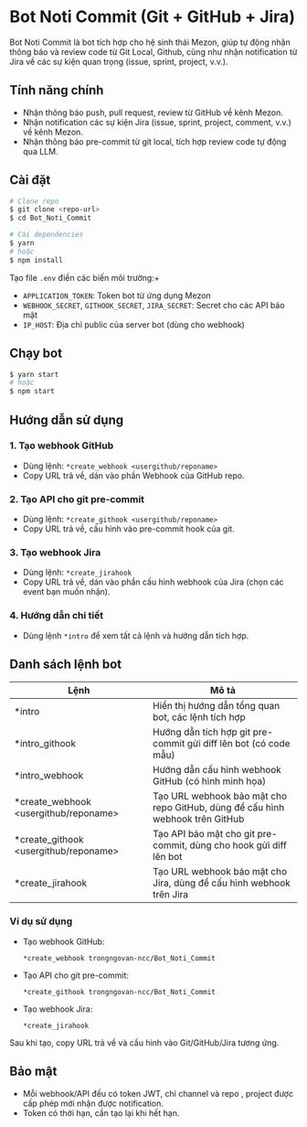 # Bot Noti Commit (Git + GitHub + Jira)

Bot Noti Commit là bot tích hợp cho hệ sinh thái Mezon, giúp tự động nhận thông báo và review code từ Git Local, Github, cũng như nhận notification từ Jira về các sự kiện quan trọng (issue, sprint, project, v.v.).

## Tính năng chính
- Nhận thông báo push, pull request, review từ GitHub về kênh Mezon.
- Nhận notification các sự kiện Jira (issue, sprint, project, comment, v.v.) về kênh Mezon.
- Nhận thông báo pre-commit từ git local, tích hợp review code tự động qua LLM.


## Cài đặt

```bash
# Clone repo
$ git clone <repo-url>
$ cd Bot_Noti_Commit

# Cài dependencies
$ yarn
# hoặc
$ npm install
```

Tạo file `.env`  điền các biến môi trường:+
- `APPLICATION_TOKEN`: Token bot từ ứng dụng Mezon
- `WEBHOOK_SECRET`, `GITHOOK_SECRET`, `JIRA_SECRET`: Secret cho các API bảo mật
- `IP_HOST`: Địa chỉ public của server bot (dùng cho webhook)

## Chạy bot

```bash
$ yarn start
# hoặc
$ npm start
```

## Hướng dẫn sử dụng

### 1. Tạo webhook GitHub
- Dùng lệnh: `*create_webhook <usergithub/reponame>`
- Copy URL trả về, dán vào phần Webhook của GitHub repo.

### 2. Tạo API cho git pre-commit
- Dùng lệnh: `*create_githook <usergithub/reponame>`
- Copy URL trả về, cấu hình vào pre-commit hook của git.

### 3. Tạo webhook Jira
- Dùng lệnh: `*create_jirahook`
- Copy URL trả về, dán vào phần cấu hình webhook của Jira (chọn các event bạn muốn nhận).

### 4. Hướng dẫn chi tiết
- Dùng lệnh `*intro` để xem tất cả lệnh và hướng dẫn tích hợp.

## Danh sách lệnh bot

| Lệnh | Mô tả |
|------|-------|
| *intro | Hiển thị hướng dẫn tổng quan bot, các lệnh tích hợp |
| *intro_githook | Hướng dẫn tích hợp git pre-commit gửi diff lên bot (có code mẫu) |
| *intro_webhook | Hướng dẫn cấu hình webhook GitHub (có hình minh họa) |
| *create_webhook <usergithub/reponame> | Tạo URL webhook bảo mật cho repo GitHub, dùng để cấu hình webhook trên GitHub |
| *create_githook <usergithub/reponame> | Tạo API bảo mật cho git pre-commit, dùng cho hook gửi diff lên bot |
| *create_jirahook | Tạo URL webhook bảo mật cho Jira, dùng để cấu hình webhook trên Jira |

### Ví dụ sử dụng

- Tạo webhook GitHub:
  ```
  *create_webhook trongngovan-ncc/Bot_Noti_Commit
  ```
- Tạo API cho git pre-commit:
  ```
  *create_githook trongngovan-ncc/Bot_Noti_Commit
  ```
- Tạo webhook Jira:
  ```
  *create_jirahook
  ```

Sau khi tạo, copy URL trả về và cấu hình vào Git/GitHub/Jira tương ứng.



## Bảo mật
- Mỗi webhook/API đều có token JWT, chỉ channel và repo , project được cấp phép mới nhận được notification.
- Token có thời hạn, cần tạo lại khi hết hạn.



